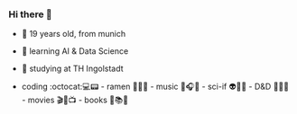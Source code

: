
### Hi there 👋
<!--
**hollowcodes/hollowcodes** is a ✨ _special_ ✨ repository because its `README.md` (this file) appears on your GitHub profile.
-->

- 👀 19 years old, from munich
- 🌱 learning AI & Data Science
- 📝 studying at TH Ingolstadt

- coding :octocat:💻📟  -  ramen 🍜🍤🍲  -  music 🎵🎧🎶  -  sci-if 👽🚀🌌  -  D&D 🎲📝🐉  -  movies 🎬🎥📺  -  books 📕📚📓
